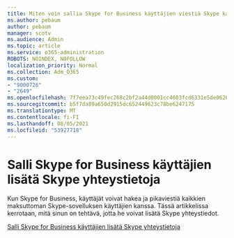 ```yaml
---
title: Miten voin sallia Skype for Business käyttäjien viestiä Skype kanssa?
ms.author: pebaum
author: pebaum
manager: scotv
ms.audience: Admin
ms.topic: article
ms.service: o365-administration
ROBOTS: NOINDEX, NOFOLLOW
localization_priority: Normal
ms.collection: Adm_O365
ms.custom:
- "9000726"
- "2649"
ms.openlocfilehash: 7f7eea73c49fec268c2bf2a44d0001cc4603fcd6331e5de0626862389f7cc04d
ms.sourcegitcommit: b5f7da89a650d2915dc652449623c78be6247175
ms.translationtype: MT
ms.contentlocale: fi-FI
ms.lasthandoff: 08/05/2021
ms.locfileid: "53927718"
---
```

# <a name="let-skype-for-business-users-add-skype-contacts"></a>Salli Skype for Business käyttäjien lisätä Skype yhteystietoja

Kun Skype for Business, käyttäjät voivat hakea ja pikaviestiä kaikkien maksuttoman Skype-sovelluksen käyttäjien kanssa. Tässä artikkelissa kerrotaan, mitä sinun on tehtävä, jotta he voivat lisätä Skype yhteystiedot.

[Salli Skype for Business käyttäjien lisätä Skype yhteystietoja](https://docs.microsoft.com/skypeforbusiness/set-up-skype-for-business-online/let-skype-for-business-users-add-skype-contacts)
